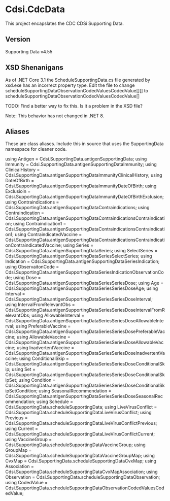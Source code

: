 ﻿# Cdsi.CdcData

This project encapslates the CDC CDSi Supporting Data.

## Version
Supporting Data v4.55

## XSD Shenanigans

As of .NET Core 3.1 the ScheduleSupportingData.cs file generated by xsd.exe has an 
incorrect property type. Edit the file to change scheduleSupportingDataObservationCodedValuesCodedValue[][] 
to scheduleSupportingDataObservationCodedValuesCodedValue[]

TODO: Find a better way to fix this. Is it a problem in the XSD file?

Note: This behavior has not changed in .NET 8.

## Aliases

These are class aliases. Include this in source that uses the SupportingData namespace for cleaner code.

using Antigen = Cdsi.SupportingData.antigenSupportingData;
using Immunity = Cdsi.SupportingData.antigenSupportingDataImmunity;
using ClinicalHistory = Cdsi.SupportingData.antigenSupportingDataImmunityClinicalHistory;
using DateOfBirth = Cdsi.SupportingData.antigenSupportingDataImmunityDateOfBirth;
using Exclusioin = Cdsi.SupportingData.antigenSupportingDataImmunityDateOfBirthExclusion;
using Contraindications = Cdsi.SupportingData.antigenSupportingDataContraindications;
using Contraindication = Cdsi.SupportingData.antigenSupportingDataContraindicationsContraindication;
using Contraindication1 = Cdsi.SupportingData.antigenSupportingDataContraindicationsContraindication1;
using ContraindicatedVaccine = Cdsi.SupportingData.antigenSupportingDataContraindicationsContraindicationContraindicatedVaccine;
using Series = Cdsi.SupportingData.antigenSupportingDataSeries;
using SelectSeries = Cdsi.SupportingData.antigenSupportingDataSeriesSelectSeries;
using Indication = Cdsi.SupportingData.antigenSupportingDataSeriesIndication;
using ObservaitonCode = Cdsi.SupportingData.antigenSupportingDataSeriesIndicationObservationCode;
using Dose = Cdsi.SupportingData.antigenSupportingDataSeriesSeriesDose;
using Age = Cdsi.SupportingData.antigenSupportingDataSeriesSeriesDoseAge;
using Interval = Cdsi.SupportingData.antigenSupportingDataSeriesSeriesDoseInterval;
using IntervalFromRelevantObs = Cdsi.SupportingData.antigenSupportingDataSeriesSeriesDoseIntervalFromRelevantObs;
using AllowableInterval = Cdsi.SupportingData.antigenSupportingDataSeriesSeriesDoseAllowableInterval;
using PreferableVaccine = Cdsi.SupportingData.antigenSupportingDataSeriesSeriesDosePreferableVaccine;
using AllowableVaccine = Cdsi.SupportingData.antigenSupportingDataSeriesSeriesDoseAllowableVaccine;
using InadvertentVaccine = Cdsi.SupportingData.antigenSupportingDataSeriesSeriesDoseInadvertentVaccine;
using ConditionalSkip = Cdsi.SupportingData.antigenSupportingDataSeriesSeriesDoseConditionalSkip;
using Set = Cdsi.SupportingData.antigenSupportingDataSeriesSeriesDoseConditionalSkipSet;
using Condition = Cdsi.SupportingData.antigenSupportingDataSeriesSeriesDoseConditionalSkipSetCondition;
using SeasonalRecommendation = Cdsi.SupportingData.antigenSupportingDataSeriesSeriesDoseSeasonalRecommendation;
using Schedule = Cdsi.SupportingData.scheduleSupportingData;
using LiveVirusConflict = Cdsi.SupportingData.scheduleSupportingDataLiveVirusConflict;
using Previous = Cdsi.SupportingData.scheduleSupportingDataLiveVirusConflictPrevious;
using Current = Cdsi.SupportingData.scheduleSupportingDataLiveVirusConflictCurrent;
using VaccineGroup = Cdsi.SupportingData.scheduleSupportingDataVaccineGroup;
using GroupMap = Cdsi.SupportingData.scheduleSupportingDataVaccineGroupMap;
using CvxMap = Cdsi.SupportingData.scheduleSupportingDataCvxMap;
using Association = Cdsi.SupportingData.scheduleSupportingDataCvxMapAssociation;
using Observation = Cdsi.SupportingData.scheduleSupportingDataObservation;
using CodedValue = Cdsi.SupportingData.scheduleSupportingDataObservationCodedValuesCodedValue;
